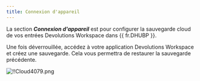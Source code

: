 ```yaml
---
title: Connexion d'appareil
---
```

La section ***Connexion d'appareil*** est pour configurer la sauvegarde cloud de vos entrées Devolutions Workspace dans {{ fr.DHUBP }}.  

Une fois déverrouillée, accédez à votre application Devolutions Workspace et créez une sauvegarde. Cela vous permettra de restaurer la sauvegarde précédente.  

![!!Cloud4079.png](https://webdevolutions.azureedge.net/docs/fr/cloud/Cloud4079.png) 

